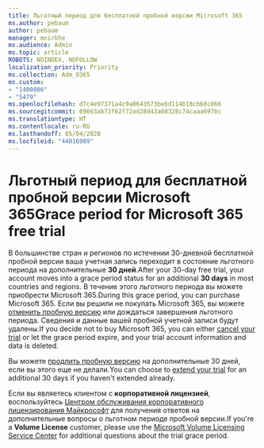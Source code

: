 ```yaml
---
title: Льготный период для бесплатной пробной версии Microsoft 365
ms.author: pebaum
author: pebaum
manager: mnirkhe
ms.audience: Admin
ms.topic: article
ROBOTS: NOINDEX, NOFOLLOW
localization_priority: Priority
ms.collection: Adm_O365
ms.custom:
- "1400006"
- "5479"
ms.openlocfilehash: d7c4e97371a4c9a8643573bebd114b18cb60c866
ms.sourcegitcommit: 69663ab72f62f72ad28d43a08328c74caaa697bc
ms.translationtype: HT
ms.contentlocale: ru-RU
ms.lasthandoff: 05/04/2020
ms.locfileid: "44016989"
---
```

# <a name="grace-period-for-microsoft-365-free-trial"></a><span data-ttu-id="7c240-102">Льготный период для бесплатной пробной версии Microsoft 365</span><span class="sxs-lookup"><span data-stu-id="7c240-102">Grace period for Microsoft 365 free trial</span></span>

<span data-ttu-id="7c240-103">В большинстве стран и регионов по истечении 30-дневной бесплатной пробной версии ваша учетная запись переходит в состояние льготного периода на дополнительные **30 дней**.</span><span class="sxs-lookup"><span data-stu-id="7c240-103">After your 30-day free trial, your account moves into a grace period status for an additional **30 days** in most countries and regions.</span></span> <span data-ttu-id="7c240-104">В течение этого льготного периода вы можете приобрести Microsoft 365.</span><span class="sxs-lookup"><span data-stu-id="7c240-104">During this grace period, you can purchase Microsoft 365.</span></span> <span data-ttu-id="7c240-105">Если вы решили не покупать Microsoft 365, вы можете [отменить пробную версию](https://docs.microsoft.com/microsoft-365/commerce/subscriptions/cancel-your-subscription?view=o365-worldwide) или дождаться завершения льготного периода. Сведения и данные вашей пробной учетной записи будут удалены.</span><span class="sxs-lookup"><span data-stu-id="7c240-105">If you decide not to buy Microsoft 365, you can either [cancel your trial](https://docs.microsoft.com/microsoft-365/commerce/subscriptions/cancel-your-subscription?view=o365-worldwide) or let the grace period expire, and your trial account information and data is deleted.</span></span>

<span data-ttu-id="7c240-106">Вы можете [продлить пробную версию](https://docs.microsoft.com/microsoft-365/commerce/extend-your-trial) на дополнительные 30 дней, если вы этого еще не делали.</span><span class="sxs-lookup"><span data-stu-id="7c240-106">You can choose to [extend your trial](https://docs.microsoft.com/microsoft-365/commerce/extend-your-trial) for an additional 30 days if you haven't extended already.</span></span>

<span data-ttu-id="7c240-107">Если вы являетесь клиентом с **корпоративной лицензией**, воспользуйтесь [Центром обслуживания корпоративного лицензирования Майкрософт](https://support.microsoft.com/help/4471406/how-to-contact-the-microsoft-volume-licensing-service-center) для получения ответов на дополнительные вопросы о льготном периоде пробной версии.</span><span class="sxs-lookup"><span data-stu-id="7c240-107">If you're a **Volume License** customer, please use the [Microsoft Volume Licensing Service Center](https://support.microsoft.com/help/4471406/how-to-contact-the-microsoft-volume-licensing-service-center) for additional questions about the trial grace period.</span></span>

